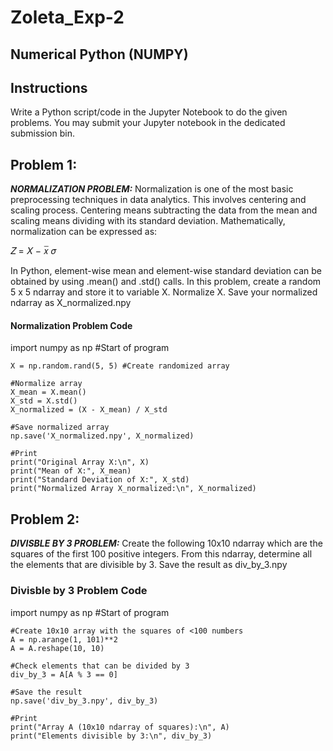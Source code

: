 # Zoleta_Exp-2

## Numerical Python (NUMPY)

## Instructions
Write a Python script/code in the Jupyter Notebook to do the given problems. You may submit your Jupyter
notebook in the dedicated submission bin.

## Problem 1:

**_NORMALIZATION PROBLEM:_**
Normalization is one of the most basic preprocessing techniques in
data analytics. This involves centering and scaling process. Centering means subtracting the data from the
mean and scaling means dividing with its standard deviation. Mathematically, normalization can be
expressed as:

𝑍 =
𝑋 − 𝑥̅
𝜎

In Python, element-wise mean and element-wise standard deviation can be obtained by using .mean() and
.std() calls.
In this problem, create a random 5 x 5 ndarray and store it to variable X. Normalize X. Save your normalized
ndarray as X_normalized.npy

#### Normalization Problem Code
  
  import numpy as np #Start of program

    X = np.random.rand(5, 5) #Create randomized array

    #Normalize array
    X_mean = X.mean()
    X_std = X.std()
    X_normalized = (X - X_mean) / X_std
    
    #Save normalized array
    np.save('X_normalized.npy', X_normalized)
    
    #Print
    print("Original Array X:\n", X)
    print("Mean of X:", X_mean)
    print("Standard Deviation of X:", X_std)
    print("Normalized Array X_normalized:\n", X_normalized)


## Problem 2:

**_DIVISBLE BY 3 PROBLEM:_**
Create the following 10x10 ndarray which are the squares of the first 100 positive integers. 
From this ndarray, determine all the elements that are divisible by 3. Save the result as div_by_3.npy

### Divisble by 3 Problem Code
  
  import numpy as np #Start of program
    
    #Create 10x10 array with the squares of <100 numbers
    A = np.arange(1, 101)**2
    A = A.reshape(10, 10)
    
    #Check elements that can be divided by 3
    div_by_3 = A[A % 3 == 0]
    
    #Save the result
    np.save('div_by_3.npy', div_by_3)
    
    #Print
    print("Array A (10x10 ndarray of squares):\n", A)
    print("Elements divisible by 3:\n", div_by_3)
